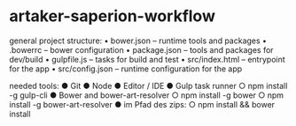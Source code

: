 # artaker-saperion-workflow

general project structure:
• bower.json – runtime tools and packages
• .bowerrc – bower configuration
• package.json – tools and packages for dev/build
• gulpfile.js – tasks for build and test
• src/index.html – entrypoint for the app
• src/config.json – runtime configuration for the app

needed tools:
● Git
● Node
● Editor / IDE
● Gulp task runner
○ npm install -g gulp-cli
● Bower and bower-art-resolver
○ npm install -g bower
○ npm install -g bower-art-resolver
● im Pfad des zips:
○ npm install && bower install
